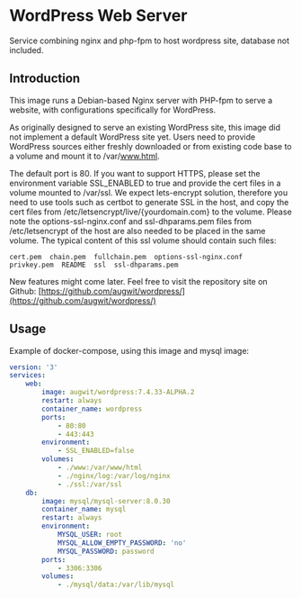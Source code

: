 # WordPress Web Server
Service combining nginx and php-fpm to host wordpress site, database not included.

## Introduction
This image runs a Debian-based Nginx server with PHP-fpm to serve a website, with configurations specifically for WordPress.

As originally designed to serve an existing WordPress site, this image did not implement a default WordPress site yet. Users need to provide WordPress sources either freshly downloaded or from existing code base to a volume and mount it to /var/www.html.

The default port is 80. If you want to support HTTPS, please set the environment variable SSL_ENABLED to true and provide the cert files in a volume mounted to /var/ssl. We expect lets-encrypt solution, therefore you need to use tools such as certbot to generate SSL in the host, and copy the cert files from /etc/letsencrypt/live/{yourdomain.com} to the volume. Please note the options-ssl-nginx.conf and ssl-dhparams.pem files from /etc/letsencrypt of the host are also needed to be placed in the same volume. The typical content of this ssl volume should contain such files:
```shell
cert.pem  chain.pem  fullchain.pem  options-ssl-nginx.conf  privkey.pem  README  ssl  ssl-dhparams.pem
```

New features might come later. Feel free to visit the repository site on Github: [https://github.com/augwit/wordpress/](https://github.com/augwit/wordpress/)

## Usage
Example of docker-compose, using this image and mysql image:
```yml
version: '3'
services:
    web:
        image: augwit/wordpress:7.4.33-ALPHA.2
        restart: always
        container_name: wordpress
        ports:
            - 80:80
            - 443:443
        environment:
            - SSL_ENABLED=false
        volumes:
            - ./www:/var/www/html
            - ./nginx/log:/var/log/nginx
            - ./ssl:/var/ssl
    db:
        image: mysql/mysql-server:8.0.30
        container_name: mysql
        restart: always
        environment:
            MYSQL_USER: root
            MYSQL_ALLOW_EMPTY_PASSWORD: 'no'
            MYSQL_PASSWORD: password
        ports:
            - 3306:3306
        volumes:
            - ./mysql/data:/var/lib/mysql
```

